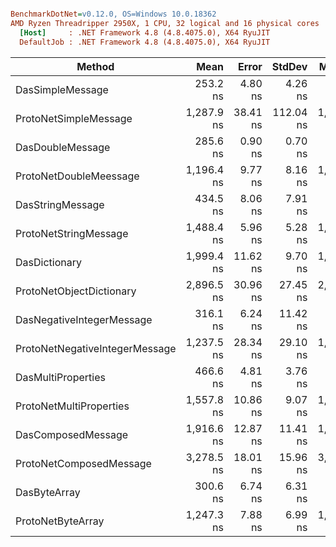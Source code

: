 ``` ini

BenchmarkDotNet=v0.12.0, OS=Windows 10.0.18362
AMD Ryzen Threadripper 2950X, 1 CPU, 32 logical and 16 physical cores
  [Host]     : .NET Framework 4.8 (4.8.4075.0), X64 RyuJIT
  DefaultJob : .NET Framework 4.8 (4.8.4075.0), X64 RyuJIT


```
|                         Method |       Mean |    Error |    StdDev |     Median |
|------------------------------- |-----------:|---------:|----------:|-----------:|
|               DasSimpleMessage |   253.2 ns |  4.80 ns |   4.26 ns |   252.6 ns |
|          ProtoNetSimpleMessage | 1,287.9 ns | 38.41 ns | 112.04 ns | 1,243.6 ns |
|               DasDoubleMessage |   285.6 ns |  0.90 ns |   0.70 ns |   285.7 ns |
|         ProtoNetDoubleMeessage | 1,196.4 ns |  9.77 ns |   8.16 ns | 1,198.7 ns |
|               DasStringMessage |   434.5 ns |  8.06 ns |   7.91 ns |   432.1 ns |
|          ProtoNetStringMessage | 1,488.4 ns |  5.96 ns |   5.28 ns | 1,488.5 ns |
|                  DasDictionary | 1,999.4 ns | 11.62 ns |   9.70 ns | 1,998.1 ns |
|       ProtoNetObjectDictionary | 2,896.5 ns | 30.96 ns |  27.45 ns | 2,898.9 ns |
|      DasNegativeIntegerMessage |   316.1 ns |  6.24 ns |  11.42 ns |   313.7 ns |
| ProtoNetNegativeIntegerMessage | 1,237.5 ns | 28.34 ns |  29.10 ns | 1,238.8 ns |
|             DasMultiProperties |   466.6 ns |  4.81 ns |   3.76 ns |   467.1 ns |
|        ProtoNetMultiProperties | 1,557.8 ns | 10.86 ns |   9.07 ns | 1,557.8 ns |
|             DasComposedMessage | 1,916.6 ns | 12.87 ns |  11.41 ns | 1,917.2 ns |
|        ProtoNetComposedMessage | 3,278.5 ns | 18.01 ns |  15.96 ns | 3,271.1 ns |
|                   DasByteArray |   300.6 ns |  6.74 ns |   6.31 ns |   299.4 ns |
|              ProtoNetByteArray | 1,247.3 ns |  7.88 ns |   6.99 ns | 1,246.9 ns |
